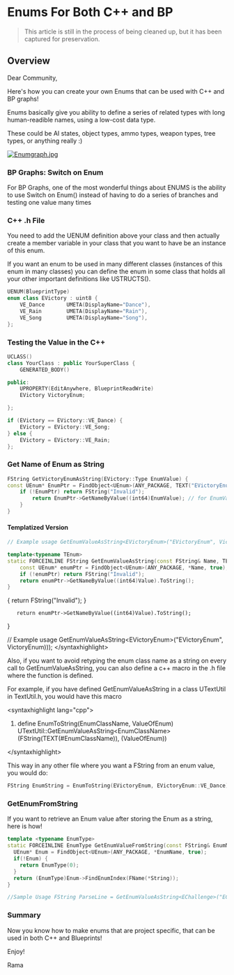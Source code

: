 # Enums For Both C++ and BP

> This article is still in the process of being cleaned up, but it has been captured for preservation.

## Overview

Dear Community,

Here's how you can create your own Enums that can be used with C++ and BP graphs!

Enums basically give you ability to define a series of related types with long human-readible names, using a low-cost data type.

These could be AI states, object types, ammo types, weapon types, tree types, or anything really :\)

[![Enumgraph.jpg](https://d3ar1piqh1oeli.cloudfront.net/e/e3/Enumgraph.jpg/800px-Enumgraph.jpg)](file:///index.php?title=File:Enumgraph.jpg)

### BP Graphs: Switch on Enum

For BP Graphs, one of the most wonderful things about ENUMS is the ability to use Switch on Enum\(\) instead of having to do a series of branches and testing one value many times

### C++ .h File

You need to add the UENUM definition above your class and then actually create a member variable in your class that you want to have be an instance of this enum.

If you want an enum to be used in many different classes \(instances of this enum in many classes\) you can define the enum in some class that holds all your other important definitions like USTRUCTS\(\).

```cpp
UENUM(BlueprintType)
enum class EVictory : uint8 {
    VE_Dance       UMETA(DisplayName="Dance"),
    VE_Rain        UMETA(DisplayName="Rain"),
    VE_Song        UMETA(DisplayName="Song"),
};
```

### Testing the Value in the C++

```cpp
UCLASS()
class YourClass : public YourSuperClass {
    GENERATED_BODY()

public:
    UPROPERTY(EditAnywhere, BlueprintReadWrite)
    EVictory VictoryEnum;

};
```

```cpp
if (EVictory == EVictory::VE_Dance) {
    EVictory = EVictory::VE_Song;
} else {
    EVictory = EVictory::VE_Rain;
};
```

### Get Name of Enum as String

```cpp
FString GetVictoryEnumAsString(EVictory::Type EnumValue) {
const UEnum* EnumPtr = FindObject<UEnum>(ANY_PACKAGE, TEXT("EVictoryEnum"), true);
    if (!EnumPtr) return FString("Invalid");
        return EnumPtr->GetNameByValue((int64)EnumValue); // for EnumValue == VE_Dance returns "VE_Dance"
    }
}
```

#### Templatized Version

```cpp
// Example usage GetEnumValueAsString<EVictoryEnum>("EVictoryEnum", VictoryEnum))); 

template<typename TEnum>
static FORCEINLINE FString GetEnumValueAsString(const FString& Name, TEnum Value) {
    const UEnum* enumPtr = FindObject<UEnum>(ANY_PACKAGE, *Name, true);
    if (!enumPtr) return FString("Invalid");
    return enumPtr->GetNameByValue((int64)Value).ToString();
} 
```

 { return FString\("Invalid"\); }

```text
   return enumPtr->GetNameByValue((int64)Value).ToString();
```

}

// Example usage GetEnumValueAsString&lt;EVictoryEnum&gt;\("EVictoryEnum", VictoryEnum\)\)\); &lt;/syntaxhighlight&gt;

Also, if you want to avoid retyping the enum class name as a string on every call to GetEnumValueAsString, you can also define a c++ macro in the .h file where the function is defined.

For example, if you have defined GetEnumValueAsString in a class UTextUtil in TextUtil.h, you would have this macro

&lt;syntaxhighlight lang="cpp"&gt;

1. define EnumToString\(EnumClassName, ValueOfEnum\) UTextUtil::GetEnumValueAsString&lt;EnumClassName&gt;\(FString\(TEXT\(\#EnumClassName\)\), \(ValueOfEnum\)\)

&lt;/syntaxhighlight&gt;

This way in any other file where you want a FString from an enum value, you would do:

```cpp
FString EnumString = EnumToString(EVictoryEnum, EVictoryEnum::VE_Dance);
```

### GetEnumFromString

If you want to retrieve an Enum value after storing the Enum as a string, here is how! 

```cpp
template <typename EnumType>
static FORCEINLINE EnumType GetEnumValueFromString(const FString& EnumName, const FString& String) {
  UEnum* Enum = FindObject<UEnum>(ANY_PACKAGE, *EnumName, true);
  if(!Enum) { 
    return EnumType(0);
  }		
  return (EnumType)Enum->FindEnumIndex(FName(*String));
}

//Sample Usage FString ParseLine = GetEnumValueAsString<EChallenge>("EChallenge", VictoryEnumValue))); //To String EChallenge Challenge = GetEnumValueFromString<EChallenge>("EChallenge", ParseLine); //Back From String!
```

### Summary

Now you know how to make enums that are project specific, that can be used in both C++ and Blueprints!

Enjoy!

Rama

